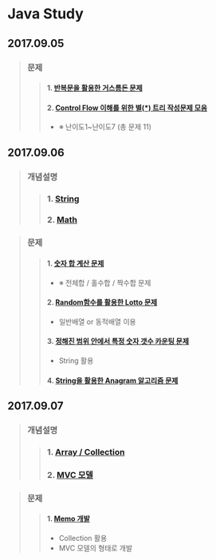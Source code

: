 # Java Study

## 2017.09.05

>### 문제
>>#### 1. [반복문을 활용한 거스름돈 문제](https://github.com/Lee-KyungSeok/ChangeMoney)
>>#### 2. [Control Flow 이해를 위한 별(\*) 트리 작성문제 모음](https://github.com/Lee-KyungSeok/ControlFlowExample)
>> - ※ 난이도1~난이도7 (총 문제 11)

## 2017.09.06

>### 개념설명
>> ### 1.  [String](https://github.com/Lee-KyungSeok/String)
>> ### 2.  [Math](https://github.com/Lee-KyungSeok/Math)

>### 문제
>>#### 1. [숫자 합 계산 문제](https://github.com/Lee-KyungSeok/SumExample)
>> - ※ 전체합 / 홀수합 / 짝수합 문제
>>#### 2. [Random함수를 활용한 Lotto 문제](https://github.com/Lee-KyungSeok/LottoExample)
>> - 일반배열 or 동적배열 이용
>>#### 3. [정해진 범위 안에서 특정 숫자 갯수 카운팅 문제](https://github.com/Lee-KyungSeok/CountNumber)
>> - String 활용
>>#### 4. [String을 활용한 Anagram 알고리즘 문제](https://github.com/Lee-KyungSeok/AnagramAlgorithm)

## 2017.09.07

>### 개념설명
>> ### 1.  [Array / Collection](https://github.com/Lee-KyungSeok/Array-Collection)
>> ### 2.  [MVC 모델](https://github.com/Lee-KyungSeok/MVCModel)

>### 문제
>>#### 1. [Memo 개발](https://github.com/Lee-KyungSeok/MemoExample)
>> - Collection 활용
>> - MVC 모델의 형태로 개발
